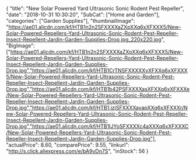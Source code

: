 {
	"title": "New Solar Powered Yard Ultrasonic Sonic Rodent Pest Repeller",
	"date": "2018-10-31 10:30:20",
	"SubCat": ["Home and Garden"],
	"categories": ["Garden Supplies"],
	"thumbnailImage": "https://ae01.alicdn.com/kf/HTB1n2n2SFXXXXaZXpXXq6xXFXXX5/New-Solar-Powered-Repellers-Yard-Ultrasonic-Sonic-Rodent-Pest-Repeller-Insect-Repellent-Jardin-Garden-Supplies-Drop.jpg_220x220.jpg",
	"BigImage": ["https://ae01.alicdn.com/kf/HTB1n2n2SFXXXXaZXpXXq6xXFXXX5/New-Solar-Powered-Repellers-Yard-Ultrasonic-Sonic-Rodent-Pest-Repeller-Insect-Repellent-Jardin-Garden-Supplies-Drop.jpg","https://ae01.alicdn.com/kf/HTB1CrTNSFXXXXXvXFXXq6xXFXXX5/New-Solar-Powered-Repellers-Yard-Ultrasonic-Sonic-Rodent-Pest-Repeller-Insect-Repellent-Jardin-Garden-Supplies-Drop.jpg","https://ae01.alicdn.com/kf/HTB1b42PSFXXXXasXFXXq6xXFXXXe/New-Solar-Powered-Repellers-Yard-Ultrasonic-Sonic-Rodent-Pest-Repeller-Insect-Repellent-Jardin-Garden-Supplies-Drop.jpg","https://ae01.alicdn.com/kf/HTB1.jzjSFXXXXavapXXq6xXFXXXr/New-Solar-Powered-Repellers-Yard-Ultrasonic-Sonic-Rodent-Pest-Repeller-Insect-Repellent-Jardin-Garden-Supplies-Drop.jpg","https://ae01.alicdn.com/kf/HTB1IJYoSFXXXXc4aXXXq6xXFXXXC/New-Solar-Powered-Repellers-Yard-Ultrasonic-Sonic-Rodent-Pest-Repeller-Insect-Repellent-Jardin-Garden-Supplies-Drop.jpg"],
	"actualPrice": 8.60,
	"comparePrice": 9.55,
	"linkurl": "http://s.click.aliexpress.com/e/bA9vDn7S",
	"inStock": 56
}
